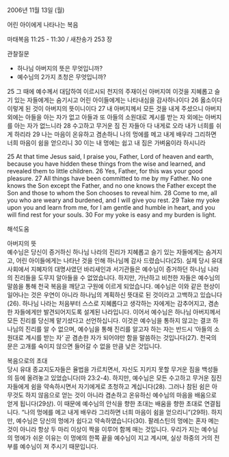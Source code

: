 2006년 11월 13일 (월)

어린 아이에게 나타나는 복음



마태복음 11:25 - 11:30 / 새찬송가 253 장


관찰질문
- 하나님 아버지의 뜻은 무엇입니까?
- 예수님의 2가지 초청은 무엇입니까?

25 그 때에 예수께서 대답하여 이르시되 천지의 주재이신 아버지여 이것을 지혜롭고 슬기 있는 자들에게는 숨기시고 어린 아이들에게는 나타내심을 감사하나이다 26 옳소이다 이렇게 된 것이 아버지의 뜻이니이다 27 내 아버지께서 모든 것을 내게 주셨으니 아버지 외에는 아들을 아는 자가 없고 아들과 또 아들의 소원대로 계시를 받는 자 외에는 아버지를 아는 자가 없느니라 28 수고하고 무거운 짐 진 자들아 다 내게로 오라 내가 너희를 쉬게 하리라 29 나는 마음이 온유하고 겸손하니 나의 멍에를 메고 내게 배우라 그리하면 너희 마음이 쉼을 얻으리니 30 이는 내 멍에는 쉽고 내 짐은 가벼움이라 하시니라 

25   At that time Jesus said, I praise you, Father, Lord of heaven and earth, because you have hidden these things from the wise and learned, and revealed them to little children. 26  Yes, Father, for this was your good pleasure. 27  All things have been committed to me by my Father. No one knows the Son except the Father, and no one knows the Father except the Son and those to whom the Son chooses to reveal him. 28  Come to me, all you who are weary and burdened, and I will give you rest. 29  Take my yoke upon you and learn from me, for I am gentle and humble in heart, and you will find rest for your souls. 30  For my yoke is easy and my burden is light.

해석도움





아버지의 뜻  
예수님은 당신이 증거하신 하나님 나라의 진리가 지혜롭고 슬기 있는 자들에게는 숨겨지고, 어린 아이들에게는 나타난 것을 인해 하나님께 감사 드렸습니다(25). 실제 당시 유대 사회에서 지혜자의 대명사였던 바리새인과 서기관들은 예수님이 증거하던 하나님 나라의 진리들을 도무지 알아들을 수 없었습니다. 하지만, 가난하고 비천한 자들은 예수님의 말씀을 통해 천국 복음을 깨닫고 구원에 이르게 되었습니다. 예수님은 이와 같은 현상이 일어나는 것은 우연이 아니라 하나님의 계획하신 뜻대로 된 것이라고 고백하고 있습니다(26). 하나님 나라는 처음부터 스스로 지혜롭다고 생각하는 자에게는 감추어지고, 겸손한 자들에게만 발견되어지도록 설계된 나라입니다. 이어서 예수님은 하나님 아버지께서 모든 진리를 당신께 맡기셨다고 선언하십니다. 이것은 예수님을 통하지 않고는 결코 하나님의 진리를 알 수 없으며, 예수님을 통해 진리를 알고자 하는 자는 반드시 ‘아들의 소원대로 계시를 받는 자’ 곧 겸손한 자가 되어야만 함을 말씀하는 것입니다(27). 천국의 문은 고개를 숙이지 않으면 들어갈 수 없을 만큼 낮은 것입니다.    

복음으로의 초대  
당시 유대 종교지도자들은 율법을 가르치면서, 자신도 지키지 못할 무거운 짐을 백성들의 등에 올려놓고 있었습니다(마 23:2-4). 하지만, 예수님은 모든 수고하고 무거운 짐진 자들에게 쉼을 약속하시면서 자기에게로 초청하고 계십니다(28). 그러나 참된 쉼은 아무것도 하지 않음으로 얻는 것이 아니라 겸손하고 온유하신 예수님의 마음을 배움으로 얻게 됩니다(29상). 이 때문에 예수님의 안식을 향한 초대는 배움을 향한 초대로 연결됩니다. “나의 멍에를 메고 내게 배우라 그리하면 너희 마음이 쉼을 얻으리니”(29하). 하지만, 예수님은 당신의 멍에가 쉽다고 약속하였습니다(30). 팔레스틴의 멍에는 혼자 메는 것이 아니라 항상 두 마리 이상이 짝을 이루어 함께 매는 것입니다. 우리가 지는 예수님의 멍에가 쉬운 이유는 이 멍에의 한쪽 끝을 예수님이 지고 계시며, 실상 하중의 거의 전부를 예수님이 져 주시기 때문입니다.